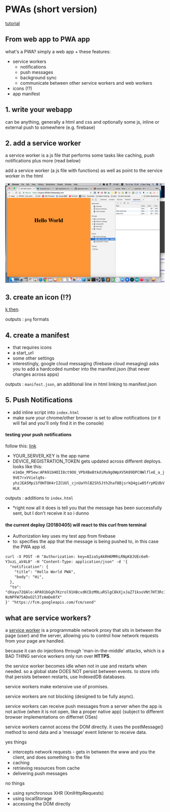 # PWAs (short version)
[tutorial](https://medium.com/dev-channel/learn-how-to-build-a-pwa-in-under-5-minutes-c860ad406ed)

## From web app to PWA app
what's a PWA? simply a web app + these features:
- service workers
	- notifications
	- push messages
	- background sync
	- communicate between other service workers and web workers
- icons (!?)
- app manifest


## 1. write your webapp
can be anything, generally a html and css and optionally some js, inline or external
push to somewhere (e.g. firebase)

## 2. add a service worker
a service worker is a js file that performs some tasks like caching, push notifications plus more (read below)

add a service worker (a js file with functions) as well as point to the service worker in the html

![service worker yay](./images/service-worker-working.png)

## 3. create an icon (!?)
[k then](https://resizeappicon.com).

outputs : `png` formats

## 4. create a manifest
- that requires icons
- a start_url
- some other settings
- interestingly, google cloud messaging (firebase cloud mesaging) asks you to add a hardcoded number into the manifest.json (that never changes across apps)

outputs : `manifest.json`, an additional line in html linking to manifest.json

## 5. Push Notifications
- add inline script into `index.html`
- make sure your chrome/other browser is set to allow notifications (or it will fail and you'll only find it in the console)

#### testing your push notifications
follow this: [link](https://medium.com/dev-channel/learn-how-to-build-a-pwa-in-under-5-minutes-c860ad406ed/#a4ac)

- YOUR_SERVER_KEY is the app name
- DEVICE_REGISTRATION_TOKEN gets updated across different deploys. looks like this: `e1mQe_MP5ew:APA91bHOII8ct9OU_VPbXBeBtkdiMa9gOWpXV5K89DPCNWlfleE_a_j9VE7rxVVielq9s-yhzJEA5MpiSfOHTOH4rIZCUUl_cjnUaYhlB2Sh5Jth2haf8BjsrkQ4giw05frpM2dbVHLK`

outputs : additions to `index.html`

- \*right now all it does is tell you that the message has been successfully sent, but I don't receive it so i dunno

#### the current deploy (20180405) will react to this curl from terminal
- Authorization key uses my test app from firebase
- to: specifies the app that the message is being pushed to, in this case the PWA app id.

```
curl -X POST -H "Authorization: key=AIzaSyAkRH6MMhLRNpK8JUEc6eR-Y3vzL_aV4L0" -H "Content-Type: application/json" -d '{
  "notification": {
    "title": "Hello World PWA",
    "body": "Hi",
  },
  "to": "dXayu72QAlo:APA91bGgh7Kzrol91H8cvdKCDzM9LuRSlgC8kXjxJaZ71ksoVNt7HT3Rc1pu3jn3zzxl0zXzYq82A9dM8GrWbJYdYknmOTBZgbIZLGvEfmEAf5RuPv5-NzNPFW75ADoO2l3TzAmDe8fX"
}' "https://fcm.googleapis.com/fcm/send"

```


## what are service workers?
a [service worker](https://developers.google.com/web/ilt/pwa/introduction-to-service-worker) is a programmable network proxy that sits in between the page (user) and the server, allowing you to control how network requests from your page are handled.

because it can do injections through 'man-in-the-middle' attacks, which is a BAD THING service workers only run over **HTTPS**.

the service worker becomes idle when not in use and restarts when needed. so a global state DOES NOT persist between events. to store info that persists between restarts, use IndexedDB databases.

service workers make extensive use of promises.

service workers are not blocking (designed to be fully async).

service workers can receive push messages from a server when the app is not active (when it is not open, like a proper native app) (subject to different browser implementations on differnet OSes)

service workers cannot access the DOM directly. it uses the postMessage() method to send data and a 'message' event listener to receive data.

yes things
- intercepts network requests - gets in between the www and you the client, and does something to the file
- caching
- retrieving resources from cache
- delivering push messages

no things
- using synchronous XHR (XmlHttpRequests)
- using localStorage
- accessing the DOM directly
